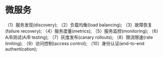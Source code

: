 # 微服务
（1）服务发现(discovery);
（2）负载均衡(load balancing);
（3）故障恢复(failure recovery);
（4）服务度量(metrics);
（5）服务监控(monitoring);
（6）A/B测试(A/B testing);
（7）灰度发布(canary rollouts);
（8）限流限速(rate limiting);
（9）访问控制(access control);
（10）身份认证(end-to-end authentication);